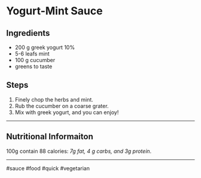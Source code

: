 # Yogurt-Mint Sauce

## Ingredients
- 200 g greek yogurt 10%
- 5-6 leafs mint
- 100 g cucumber
- greens to taste

## Steps
1. Finely chop the herbs and mint.
2. Rub the cucumber on a coarse grater.
3. Mix with greek yogurt, and you can enjoy!

---
## Nutritional Informaiton
100g contain 88 calories: *7g fat, 4 g carbs, and 3g protein*.

---
#sauce #food #quick #vegetarian

